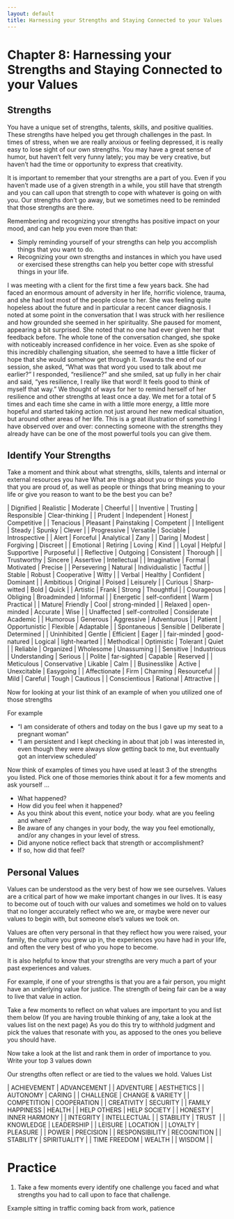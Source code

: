 ```yaml
---
layout: default
title: Harnessing your Strengths and Staying Connected to your Values
---
```

# Chapter 8: Harnessing your Strengths and Staying Connected to your Values 

## Strengths
You have a unique set of strengths, talents, skills, and positive qualities. These strengths have helped you get through challenges in the past. In times of stress, when we are really anxious or feeling depressed, it is really easy to lose sight of our own strengths.  You may have a great sense of humor, but haven’t felt very funny lately; you may be very creative, but haven’t had the time or opportunity to express that creativity.

It is important to remember that your strengths are a part of you. Even if you haven’t made use of a given strength in a while, you still have that strength and you can call upon that strength to cope with whatever is going on with you.  Our strengths don’t go away, but we sometimes need to be reminded that those strengths are there.  

Remembering and recognizing your strengths has positive impact on your mood, and can help you even more than that:

- Simply reminding yourself of your strengths can help you accomplish things that you want to do.  
- Recognizing your own strengths and instances in which you have used or exercised these strengths can help you better cope with stressful things in your life.

<div class="story">
<p>I was meeting with a client for the first time a few years back. She had faced an enormous amount of adversity in her life, horrific violence, trauma, and she had lost most of the people close to her. She was feeling quite hopeless about the future and in particular a recent cancer diagnosis. I noted at some point in the conversation that I was struck with her resilience and how grounded she seemed in her spirituality. She paused for moment, appearing a bit surprised. She noted that no one had ever given her that feedback before. The whole tone of the conversation changed, she spoke with noticeably increased confidence in her voice. Even as she spoke of this incredibly challenging situation, she seemed to have a little flicker of hope that she would somehow get through it. Towards the end of our session, she asked, “What was that word you used to talk about me earlier?” I responded, “resilience?” and she smiled, sat up fully in her chair and said, “yes resilience, I really like that word! It feels good to think of myself that way.” We thought of ways for her to remind herself of her resilience and other strengths at least once a day. We met for a total of 5 times and each time she came in with a little more energy, a little more hopeful and started taking action not just around her new medical situation, but around other areas of her life. This is a great illustration of something I have observed over and over: connecting someone with the strengths they already have can be one of the most powerful tools you can give them.</p>
</div>

## Identify Your Strengths 
Take a moment and think about what strengths, skills, talents and internal or external resources you have What are things about you or things you do that you are proud of, as well as people or things that bring meaning to your life or give you reason to want to be the best you can be? 

| Dignified | Realistic | Moderate | Cheerful |
| Inventive | Trusting | Responsible | Clear-thinking |
| Prudent | Independent | Honest | Competitive |
| Tenacious | Pleasant | Painstaking | Competent |
| Intelligent | Steady | Spunky | Clever |
| Progressive | Versatile | Sociable | Introspective |
| Alert | Forceful | Analytical | Zany |
| Daring | Modest | Forgiving | Discreet |
| Emotional | Retiring | Loving | Kind |
| Loyal | Helpful | Supportive | Purposeful |
| Reflective | Outgoing | Consistent | Thorough |
| Trustworthy | Sincere | Assertive | Intellectual |
| Imaginative | Formal  | Motivated | Precise |
| Persevering | Natural | Individualistic | Tactful |
| Stable | Robust | Cooperative | Witty |
| Verbal | Healthy | Confident | Dominant |
| Ambitious | Original | Poised | Leisurely |
| Curious | Sharp-witted | Bold | Quick |
| Artistic | Frank | Strong | Thoughtful |
| Courageous | Obliging | Broadminded | Informal |
| Energetic | self-confident | Warm | Practical |
| Mature| Friendly | Cool | strong-minded |
| Relaxed | open-minded | Accurate | Wise |
| Unaffected | self-controlled | Considerate | Academic |
| Humorous | Generous | Aggressive | Adventurous |
| Patient | Opportunistic | Flexible | Adaptable |
| Spontaneous | Sensible | Deliberate | Determined |
| Uninhibited | Gentle | Efficient | Eager |
| fair-minded | good-natured | Logical | light-hearted |
| Methodical | Optimistic | Tolerant | Quiet |
| Reliable | Organized | Wholesome | Unassuming |
| Sensitive | Industrious | Understanding | Serious |
| Polite | far-sighted | Capable | Reserved |
| Meticulous | Conservative | Likable | Calm |
| Businesslike | Active | Unexcitable | Easygoing |
| Affectionate | Firm | Charming | Resourceful |
| Mild | Careful | Tough | Cautious |
| Conscientious | Rational | Attractive | |

Now for looking at your list think of an example of when you utilized one of those strengths

For example

- “I am considerate of others and today on the bus I gave up my seat to a pregnant woman”
- “I am persistent and I kept checking in about that job I was interested in, even though they were always slow getting back to me, but eventually got an interview scheduled’

Now think of examples of times you have used at least 3 of the strengths you listed. Pick one of those memories think about it for a few moments and ask yourself &hellip;

- What happened?
- How did you feel when it happened?
- As you think about this event, notice your body. what are you feeling and where?  
- Be aware of any changes in your body, the way you feel emotionally, and/or any changes in your level of stress.  
- Did anyone notice reflect back that strength or accomplishment?
- If so, how did that feel?

## Personal Values
Values can be understood as the very best of how we see ourselves. Values are a critical part of how we make important changes in our lives. It is easy to become out of touch with our values and sometimes we hold on to values that no longer accurately reflect who we are, or maybe were never our values to begin with, but someone else’s values we took on. 

Values are often very personal in that they reflect how you were raised, your family, the culture you grew up in, the experiences you have had in your life, and often the very best of who you hope to become.  

It is also helpful to know that your strengths are very much a part of your past experiences and values.  

For example, if one of your strengths is that you are a fair person, you might have an underlying value for justice.  The strength of being fair can be a way to live that value in action. 

Take a few moments to reflect on what values are important to you and list them below (If you are having trouble thinking of any, take a look at the values list on the next page) As you do this try to withhold judgment and pick the values that resonate with you, as apposed to the ones you believe you should have. 

Now take a look at the list and rank them in order of importance to you. Write your top 3 values down 

Our strengths often reflect or are tied to the values we hold. 
Values List

| ACHIEVEMENT 		| ADVANCEMENT  	 	|
| ADVENTURE   		| AESTHETICS       	|
| AUTONOMY    		| CARING           	|
| CHALLENGE   		| CHANGE & VARIETY 	|
| COMPETITION 		| COOPERATION      	|
| CREATIVITY  		| SECURITY         	| 
| FAMILY HAPPINESS 	| HEALTH 			|
| HELP OTHERS 		| HELP SOCIETY 		|
| HONESTY 			| INNER HARMONY 	|
| INTEGRITY 		| INTELLECTUAL 		|
| STABILITY 		| TRUST 			|
| KNOWLEDGE 		| LEADERSHIP 		|
| LEISURE 			| LOCATION 			|
| LOYALTY 			| PLEASURE 			|
| POWER 			| PRECISION 		|
| RESPONSIBILITY 	| RECOGNITION 		|
| STABILITY 		| SPIRITUALITY 		|
| TIME FREEDOM 		| WEALTH 			|
| WISDOM 			| 					|

# Practice
1) Take a few moments every identify one challenge you faced and what strengths you had to call upon to face that challenge.  

Example sitting in traffic coming back from work, patience 
